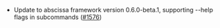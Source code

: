 - Update to abscissa framework version 0.6.0-beta.1, supporting --help flags
  in subcommands ([#1576](https://github.com/informalsystems/ibc-rs/pull/1576))